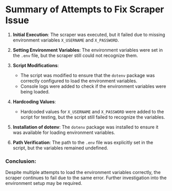 # Summary of Attempts to Fix Scraper Issue

1. **Initial Execution**: The scraper was executed, but it failed due to missing environment variables `X_USERNAME` and `X_PASSWORD`.

2. **Setting Environment Variables**: The environment variables were set in the `.env` file, but the scraper still could not recognize them.

3. **Script Modifications**: 
   - The script was modified to ensure that the `dotenv` package was correctly configured to load the environment variables.
   - Console logs were added to check if the environment variables were being loaded.

4. **Hardcoding Values**: 
   - Hardcoded values for `X_USERNAME` and `X_PASSWORD` were added to the script for testing, but the script still failed to recognize the variables.

5. **Installation of dotenv**: The `dotenv` package was installed to ensure it was available for loading environment variables.

6. **Path Verification**: The path to the `.env` file was explicitly set in the script, but the variables remained undefined.

### Conclusion:
Despite multiple attempts to load the environment variables correctly, the scraper continues to fail due to the same error. Further investigation into the environment setup may be required.
